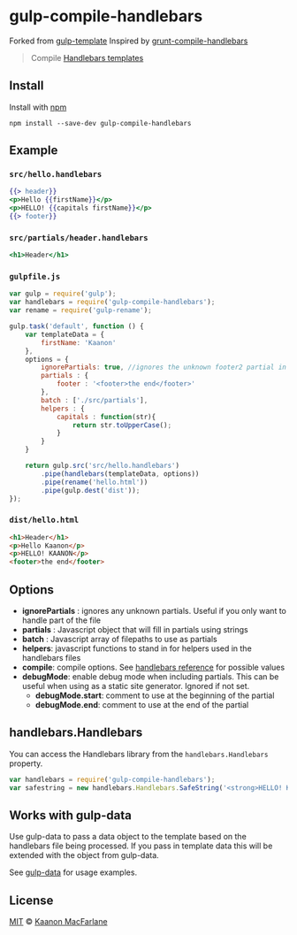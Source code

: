 # gulp-compile-handlebars
Forked from [gulp-template](https://github.com/sindresorhus/gulp-template)
Inspired by [grunt-compile-handlebars](https://github.com/patrickkettner/grunt-compile-handlebars)

> Compile [Handlebars templates](http://www.handlebarsjs.com/)

## Install

Install with [npm](https://npmjs.org/package/gulp-compile-handlebars)

```
npm install --save-dev gulp-compile-handlebars
```


## Example

### `src/hello.handlebars`

```handlebars
{{> header}}
<p>Hello {{firstName}}</p>
<p>HELLO! {{capitals firstName}}</p>
{{> footer}}
```

### `src/partials/header.handlebars`

```handlebars
<h1>Header</h1>
```

### `gulpfile.js`

```js
var gulp = require('gulp');
var handlebars = require('gulp-compile-handlebars');
var rename = require('gulp-rename');

gulp.task('default', function () {
	var templateData = {
		firstName: 'Kaanon'
	},
	options = {
		ignorePartials: true, //ignores the unknown footer2 partial in the handlebars template, defaults to false
		partials : {
			footer : '<footer>the end</footer>'
		},
		batch : ['./src/partials'],
		helpers : {
			capitals : function(str){
				return str.toUpperCase();
			}
		}
	}

	return gulp.src('src/hello.handlebars')
		.pipe(handlebars(templateData, options))
		.pipe(rename('hello.html'))
		.pipe(gulp.dest('dist'));
});
```

### `dist/hello.html`

```html
<h1>Header</h1>
<p>Hello Kaanon</p>
<p>HELLO! KAANON</p>
<footer>the end</footer>
```

## Options

- __ignorePartials__ : ignores any unknown partials. Useful if you only want to handle part of the file
- __partials__ : Javascript object that will fill in partials using strings
- __batch__ : Javascript array of filepaths to use as partials
- __helpers__: javascript functions to stand in for helpers used in the handlebars files
- __compile__: compile options. See [handlebars reference](http://handlebarsjs.com/reference.html#base-compile) for possible values
- __debugMode__: enable debug mode when including partials. This can be useful when using as a static site generator. Ignored if not set.
    - __debugMode.start__: comment to use at the beginning of the partial
    - __debugMode.end__: comment to use at the end of the partial

## handlebars.Handlebars

You can access the Handlebars library from the `handlebars.Handlebars` property.

```js
var handlebars = require('gulp-compile-handlebars');
var safestring = new handlebars.Handlebars.SafeString('<strong>HELLO! KAANON</strong>');
```

## Works with gulp-data

Use gulp-data to pass a data object to the template based on the handlebars file being processed.
If you pass in template data this will be extended with the object from gulp-data.

See [gulp-data](https://www.npmjs.org/package/gulp-data) for usage examples.

## License

[MIT](http://opensource.org/licenses/MIT) © [Kaanon MacFarlane](http://kaanon.com)
